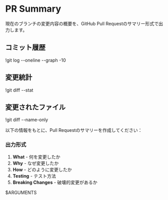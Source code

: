 # PR Summary

現在のブランチの変更内容の概要を、GitHub Pull Requestのサマリー形式で出力します。

## コミット履歴

!git log --oneline --graph -10

## 変更統計

!git diff --stat

## 変更されたファイル

!git diff --name-only

以下の情報をもとに、Pull Requestのサマリーを作成してください：

### 出力形式
1. **What** - 何を変更したか
2. **Why** - なぜ変更したか  
3. **How** - どのように変更したか
4. **Testing** - テスト方法
5. **Breaking Changes** - 破壊的変更があるか

$ARGUMENTS